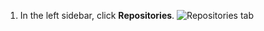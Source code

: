 1. In the left sidebar, click **Repositories**.
   ![Repositories tab](/assets/images/help/settings/repos-tab.png)
